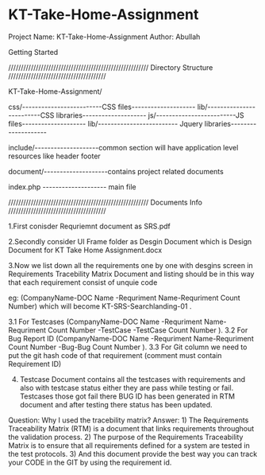 # KT-Take-Home-Assignment

Project Name: KT-Take-Home-Assignment
Author: Abullah


Getting Started


////////////////////////////////////////////////////////
		Directory Structure
///////////////////////////////////////


KT-Take-Home-Assignment/

   css/-------------------------CSS files--------------------
      lib/-------------------------CSS libraries--------------------
   js/-------------------------JS files--------------------
      lib/------------------------- Jquery libraries--------------------
    
   include/--------------------common section will have application level resources  like header footer          

   document/--------------------contains project related documents            
 
 index.php  -------------------- main file




////////////////////////////////////////////////////////
		Documents Info
///////////////////////////////////////

1.First conisder Requriemnt document as SRS.pdf

2.Secondly consider UI Frame folder as Desgin Document which is Design Document for KT Take Home Assignment.docx

3.Now we list down all the requirements one by one with desgins screen in Requirements Tracebility Matrix Document and listing should be in this way that each requirement consist of unquie code 

eg: (CompanyName-DOC Name -Requriment Name-Requriment Count Number) which will become KT-SRS-Searchlanding-01 .

 3.1 For Testcases (CompanyName-DOC Name -Requriment Name-Requriment Count Number -TestCase -TestCase Count Number ).
 3.2 For Bug Report ID (CompanyName-DOC Name -Requriment Name-Requriment Count Number -Bug-Bug Count Number ).
 3.3 For Git column we need to put the git hash code of that requirement (comment must contain Requirement ID)

4. Testcase Document contains all the testcases with requirements and also with testcase status either they are pass while testing or fail. Testcases those got fail there
BUG ID has been generated in RTM document and after testing there status has been updated. 

Question: Why I used the tracebility matrix?
Answer: 1) The Requirements Traceability Matrix (RTM) is a document that links requirements throughout the validation process. 
		2) The purpose of the Requirements Traceability Matrix is to ensure that all requirements defined for a system are tested in the test protocols.
		3) And this document provide the best way you can track your CODE in the GIT by using the requirement id. 
